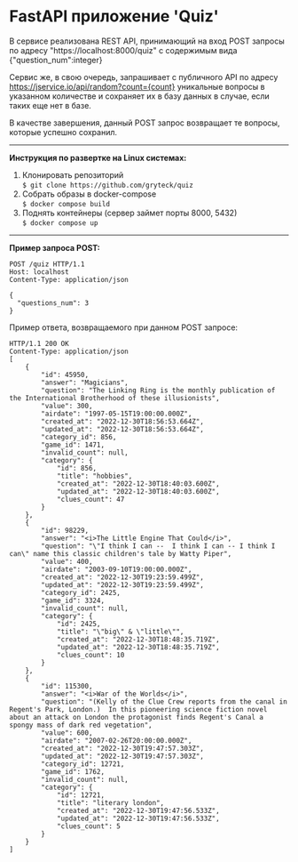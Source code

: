 # FastAPI приложение 'Quiz'

В сервисе реализована REST API, принимающий на вход POST запросы по адресу "https://localhost:8000/quiz" с содержимым вида {"question_num":integer}

Сервис же, в свою очередь, запрашивает с публичного API по адресу https://jservice.io/api/random?count={count} уникальные вопросы в указанном количестве и сохраняет их в базу данных в случае, если таких еще нет в базе.

В качестве завершения, данный POST запрос возвращает те вопросы, которые успешно сохранил.

____
**Инструкция по развертке на Linux системах:**
1. Клонировать репозиторий 
<br>`$ git clone https://github.com/gryteck/quiz`
2. Собрать образы в docker-compose
<br>`$ docker compose build`
3. Поднять контейнеры (сервер займет порты 8000, 5432)
<br>`$ docker compose up`
____
**Пример запроса POST:**

```
POST /quiz HTTP/1.1
Host: localhost
Content-Type: application/json

{
  "questions_num": 3
}
```
Пример ответа, возвращаемого при данном POST запросе:
```
HTTP/1.1 200 OK
Content-Type: application/json
[
    {
        "id": 45950,
        "answer": "Magicians",
        "question": "The Linking Ring is the monthly publication of the International Brotherhood of these illusionists",
        "value": 300,
        "airdate": "1997-05-15T19:00:00.000Z",
        "created_at": "2022-12-30T18:56:53.664Z",
        "updated_at": "2022-12-30T18:56:53.664Z",
        "category_id": 856,
        "game_id": 1471,
        "invalid_count": null,
        "category": {
            "id": 856,
            "title": "hobbies",
            "created_at": "2022-12-30T18:40:03.600Z",
            "updated_at": "2022-12-30T18:40:03.600Z",
            "clues_count": 47
        }
    },
    {
        "id": 98229,
        "answer": "<i>The Little Engine That Could</i>",
        "question": "\"I think I can --  I think I can -- I think I can\" name this classic children's tale by Watty Piper",
        "value": 400,
        "airdate": "2003-09-10T19:00:00.000Z",
        "created_at": "2022-12-30T19:23:59.499Z",
        "updated_at": "2022-12-30T19:23:59.499Z",
        "category_id": 2425,
        "game_id": 3324,
        "invalid_count": null,
        "category": {
            "id": 2425,
            "title": "\"big\" & \"little\"",
            "created_at": "2022-12-30T18:48:35.719Z",
            "updated_at": "2022-12-30T18:48:35.719Z",
            "clues_count": 10
        }
    },
    {
        "id": 115300,
        "answer": "<i>War of the Worlds</i>",
        "question": "(Kelly of the Clue Crew reports from the canal in Regent's Park, London.)  In this pioneering science fiction novel about an attack on London the protagonist finds Regent's Canal a spongy mass of dark red vegetation",
        "value": 600,
        "airdate": "2007-02-26T20:00:00.000Z",
        "created_at": "2022-12-30T19:47:57.303Z",
        "updated_at": "2022-12-30T19:47:57.303Z",
        "category_id": 12721,
        "game_id": 1762,
        "invalid_count": null,
        "category": {
            "id": 12721,
            "title": "literary london",
            "created_at": "2022-12-30T19:47:56.533Z",
            "updated_at": "2022-12-30T19:47:56.533Z",
            "clues_count": 5
        }
    }
]


```
